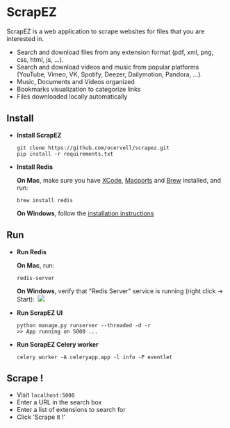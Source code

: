 # ScrapEZ

ScrapEZ is a web application to scrape websites for files that you are interested in.

* Search and download files from any extension format (pdf, xml, png, css, html, js, ...).
* Search and download videos and music from popular platforms (YouTube, Vimeo, VK, Spotify, Deezer, Dailymotion, Pandora, ...).
* Music, Documents and Videos organized
* Bookmarks visualization to categorize links
* Files downloaded locally automatically

## Install

* **Install ScrapEZ**
  ```
  git clone https://github.com/ocervell/scrapez.git
  pip install -r requirements.txt
  ```
  
* **Install Redis**
  
  **On Mac**, make sure you have [XCode](https://itunes.apple.com/us/app/xcode/id497799835?mt=12), [Macports](https://guide.macports.org/chunked/installing.macports.html) and [Brew](https://brew.sh/) installed, and run:
  ```
  brew install redis
  ```
  
  **On Windows**, follow the [installation instructions](https://github.com/rgl/redis/downloads)
  
## Run

* **Run Redis**

  **On Mac**, run:
  ```
  redis-server
  ```
  
  **On Windows**, verify that "Redis Server" service is running (right click -> Start):
  ![](https://user-images.githubusercontent.com/9629314/34919199-f81d5268-f924-11e7-8d3c-faffd8ce1dfd.PNG)

* **Run ScrapEZ UI**
  ```
  python manage.py runserver --threaded -d -r
  >> App running on 5000 ...
  ```
* **Run ScrapEZ Celery worker**
  ```
  celery worker -A celeryapp.app -l info -P eventlet
  ```

## Scrape !
* Visit `localhost:5000`
* Enter a URL in the search box
* Enter a list of extensions to search for
* Click 'Scrape it !'
